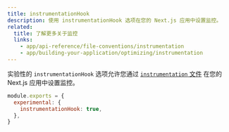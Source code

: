 ```yaml
---
title: instrumentationHook
description: 使用 instrumentationHook 选项在您的 Next.js 应用中设置监控。
related:
  title: 了解更多关于监控
  links:
    - app/api-reference/file-conventions/instrumentation
    - app/building-your-application/optimizing/instrumentation
---
```




实验性的 `instrumentationHook` 选项允许您通过 [`instrumentation` 文件](/docs/app/api-reference/file-conventions/instrumentation) 在您的 Next.js 应用中设置监控。

```js filename="next.config.js"
module.exports = {
  experimental: {
    instrumentationHook: true,
  },
}
```